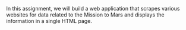 In this assignment, we will build a web application that scrapes various websites for data related to the Mission to Mars and displays the information in a single HTML page.
